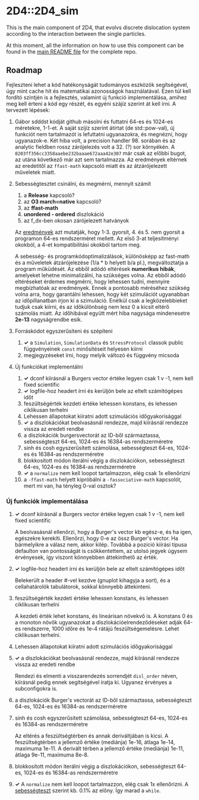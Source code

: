 # 2D4::2D4_sim
This is the main component of 2D4, that evolvs discrete dislocation system according to the interaction between the single particles.

At this moment, all the information on how to use this component can be found in the [main README file](https://github.com/danieltuzes/2D4) for the complete repo.

## Roadmap
Fejleszteni lehet a kód hatékonyságát tudományos eszközök segítségével, úgy mint cache hit és matematikai azonosságok használatával. Ezen túl kell fordító szintjén is a fejlesztés, valamint új funkció implementálása, amihez meg kell érteni a kód egy részét, és egyéni szájíz szerint át kell írni. A tervezett lépések:

1. Gábor sdddst kódját github másolni és futtatni 64-es és 1024-es méretekre, 1-1-et. A saját szíjíz szerint átírtat (de std::pow-val), új funkciót nem tartalmazót is lefuttatni ugyanazokra, és megnézni, hogy ugyanazok-e. Két hiba volt, a precision handler 98. sorában és az analytic fieldben rossz zárójelezés volt a 32. (?) sor környékén. A `0203ff356cc3358aaebe232baaae672aaa42e307` már csak az előbbi bugot, az utána következő már azt sem tartalmazza. Az eredmények eltérnek az eredetitől az `ffast-math` kapcsoló miatt és az átzárójelezett műveletek miatt.

3. Sebességtesztet csinálni, és megmérni, mennyit számít

   1. a **Release** kapcsoló?
   1. az **O3 march=native** kapcsoló?
   2. az **ffast-math**
   4. **unordered - ordered** diszlokáció
   3. az f_dx-ben okosan zárójelezett hatványok

   Az [eredmények](speedtests.md#első-ötletek) azt mutatják, hogy 1-3. gyorsít, 4. és 5. nem gyorsít a programon 64-es rendszerméret mellett. Az első 3-at teljesítményi okokból, a 4-et kompatibilitási okokból tartom meg.

   A sebesség- és programkódoptimalizálások, különösképp az fast-math és a műveletek átzárójelezése (1/a * b helyett b/a pl.), megváltoztatja a program műküdését. Az ebből adódó eltérések **numerikus hibák**, amelyeket lehetne minimalizálni, ha szükséges volna. Az ebből adódó eltéréseket érdemes megmérni, hogy lehessen tudni, mennyire megbízhatóak az eredmények. Ennek a pontosabb méréséhez szükség volna arra, hogy garantálni lehessen, hogy két szimulációt ugyanabban az időpillanatban írjon ki a szimuláció. Enélkül csak a legközelebbieket tudjuk csak kiírni, és az időkülönbség nem lesz 0 a kicsit eltérő számolás miatt. Az időhibával együtt mért hiba nagysága mindenesetre **2e-13** nagyságrendbe esik.

4. Forráskódot egyszerűsíteni és szépíteni
   1. **✓** a `Simulation`, `SimulationData` és `StressProtocol` classok public függvényeinek `const` minősítéseit helyesen kiírni
   2. megjegyzéseket írni, hogy melyik változó és függvény micsoda

4. Új funkciókat implementálni
   1. **✓** dconf kiírásnál a Burgers vector értéke legyen csak 1 v -1, nem kell fixed scientific
   2. **✓** logfile-hoz headert írni és kerüljön bele az eltelt számítógépes időt 
   3. feszültségérték kezdeti értéke lehessen konstans, és lehessen ciklikusan terhelni
   4. Lehessen állapotokat kiíratni adott szimulációs időgyakorisággal
   5. **✓** a diszlokációkat beolvasásnál rendezze, majd kiírásnál rendezze vissza az eredeti rendbe
   6. a diszlokációk burgersvectorát az ID-ből származtassa, sebességteszt 64-es, 1024-es és 16384-as rendszerméretre
   7. sinh és cosh egyszerűsített számolása, sebességteszt 64-es, 1024-es és 16384-as rendszerméretre
   8. blokkosított módon iterálni végig a diszlokációkon, sebességteszt 64-es, 1024-es és 16384-as rendszerméretre
   9. **✓** a `normalize` nem kell loopot tartalmazzon, elég csak 1x ellenőrizni
   10. a `-ffast-math` helyett kipróbálni a `-fassociative-math` kapcsolót, mert mi van, ha tényleg 0-val osztok?

### Új funkciók implementálása

   1. **✓** dconf kiírásnál a Burgers vector értéke legyen csak 1 v -1, nem kell fixed scientific
   
		A beolvasásnál ellenőrzi, hogy a Burger's vector kb egész-e, és ha igen, egészekre kerekíti. Ellenőrzi, hogy 0-e az össz Burger's vector. Ha bármelyikre a válasz nem, akkor kilép. Továbbá a pozíció kiírási típusa defaulton van pontosságát is csökkentettem, az utolsó jegyek úgysem érvényesek, így viszont könnyebben áttekinthető az érték.

   2. **✓** logfile-hoz headert írni és kerüljön bele az eltelt számítógépes időt

		Belekerült a header #-vel kezdve (gnuplot kihagyja a sort), és a cellahatárolók tabulátorok, sokkal könnyebb áttekinteni.

   3. feszültségérték kezdeti értéke lehessen konstans, és lehessen ciklikusan terhelni

		A kezdeti érték lehet konstans, és lineárisan növekvő is. A konstans 0 és a monoton növők ugyanazokat a diszlokációelrendeződéseket adják 64-es rendszerre, 1000 időre és 1e-4 rátájú feszültségemelésre. Lehet ciklikusan terhelni.

   4. Lehessen állapotokat kiíratni adott szimulációs időgyakorisággal
   5. **✓** a diszlokációkat beolvasásnál rendezze, majd kiírásnál rendezze vissza az eredeti rendbe

		Rendezi és elmenti a visszarendezés sorrendjét `disl_order` néven, kiírásnál pedig ennek segítségével íratja ki. Ugyanez érvényes a subconfigokra is.

   6. a diszlokációk Burger's vectorát az ID-ből származtassa, sebességteszt 64-es, 1024-es és 16384-as rendszerméretre
   7. sinh és cosh egyszerűsített számolása, sebességteszt 64-es, 1024-es és 16384-as rendszerméretre

      Az eltérés a feszültségtérben és annak deriváltjában is kicsi. A feszültségtérben a jellemző értéke (mediánja) 1e-16, átlaga 1e-14, maximuma 1e-11. A derivált térben a jellemző értéke (mediánja) 1e-11, átlaga 9e-11, maximuma 8e-8.

   8. blokkosított módon iterálni végig a diszlokációkon, sebességteszt 64-es, 1024-es és 16384-as rendszerméretre
   9. **✓** A `normalize` nem kell loopot tartalmazzon, elég csak 1x ellenőrizni. A [sebességteszt](speedtests.md#normalize) szerint kb. 0.1% az előny. Így marad a `while`.

		
